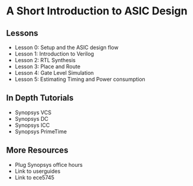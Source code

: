 A Short Introduction to ASIC Design
===

Lessons
---

 - Lesson 0: Setup and the ASIC design flow
 - Lesson 1: Introduction to Verilog
 - Lesson 2: RTL Synthesis
 - Lesson 3: Place and Route
 - Lesson 4: Gate Level Simulation
 - Lesson 5: Estimating Timing and Power consumption

In Depth Tutorials
---

 - Synopsys VCS
 - Synopsys DC
 - Synopsys ICC
 - Synopsys PrimeTime

More Resources
---

 - Plug Synopsys office hours
 - Link to userguides
 - Link to ece5745
